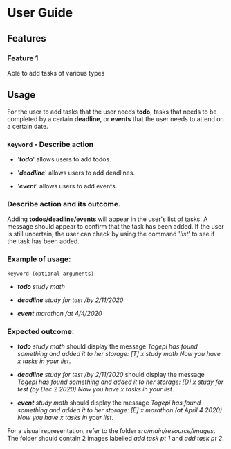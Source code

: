 # User Guide

## Features 

### Feature 1 
Able to add tasks of various types 

## Usage
For the user to add tasks that the user needs **todo**, tasks that needs to be completed by a certain **deadline**, or **events** that the user needs to attend on a certain date. 

### `Keyword` - Describe action
* '***todo***' allows users to add todos. 

* '***deadline***' allows users to add deadlines.

* '***event***' allows users to add events.

### Describe action and its outcome.
Adding **todos/deadline/events** will appear in the user's list of tasks. A message should appear to confirm that the task has been added. If the user is still uncertain, the user can check by using the command '*list*' to see if the task has been added. 

### Example of usage: 
`keyword (optional arguments)`

* ***todo** study math*

* ***deadline** study for test /by 2/11/2020*

* ***event** marathon /at 4/4/2020*

### Expected outcome:
* ***todo** study math* should display the message *Togepi has found something and added it to her storage: [T] x study math Now you have x tasks in your list*.

* ***deadline** study for test /by 2/11/2020* should display the message *Togepi has found something and added it to her storage: [D] x study for test (by Dec 2 2020) Now you have x tasks in your list*.

* ***event** study math* should display the message *Togepi has found something and added it to her storage: [E] x marathon (at April 4 2020) Now you have x tasks in your list*.

For a visual representation, refer to the folder *src/main/resource/images*. The folder should contain 2 images labelled *add task pt 1* and *add task pt 2*. 
